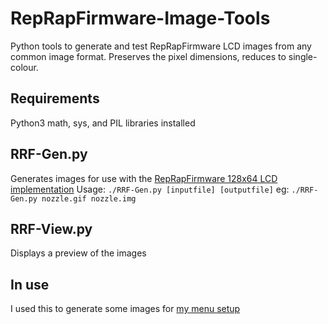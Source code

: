 # RepRapFirmware-Image-Tools
Python tools to generate and test RepRapFirmware LCD images from any common image format. Preserves the pixel dimensions, reduces to single-colour.

## Requirements
Python3
math, sys, and PIL libraries installed

## RRF-Gen.py
Generates images for use with the [RepRapFirmware 128x64 LCD implementation](https://duet3d.dozuki.com/Wiki/Duet_2_Maestro_12864_display_menu_system)
Usage: `./RRF-Gen.py [inputfile] [outputfile]`
eg: `./RRF-Gen.py nozzle.gif nozzle.img`

## RRF-View.py
Displays a preview of the images

## In use
I used this to generate some images for [my menu setup](https://github.com/jameswood/Duet-Maestro-Menu)